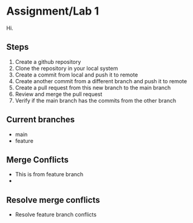 # Assignment/Lab 1

Hi.

## Steps
1. Create a github repository
2. Clone the repository in your local system
3. Create a commit from local and push it to remote
4. Create another commit from a different branch and push it to remote
5. Create a pull request from this new branch to the main branch
6. Review and merge the pull request
7. Verify if the main branch has the commits from the other branch

## Current branches
- main
- feature

## Merge Conflicts
- This is from feature branch
- 
## Resolve merge conflicts
- Resolve feature branch conflicts


